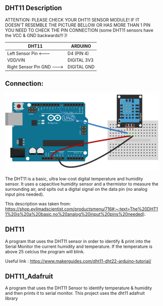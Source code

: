 DHT11 Description
--------------

ATTENTION: PLEASE CHECK YOUR DHT11 SENSOR MODULE! IF IT DOESN'T RESEMBLE THE PICTURE BELLOW OR HAS MORE THAN 1 PIN YOU NEED TO CHECK THE PIN CONNECTION (some DHT11 sensors have the VCC & GND backwards!!! )! 


| DHT11 | ARDUINO |
| --------------- | --------------- |
| Left Sensor Pin <--- | D4 (PIN 4) |
| VDD/VIN | DIGITAL 3V3 |
| Right Sensor Pin GND ---> | DIGITAL GND|


Connection:
--------------

![](https://raw.githubusercontent.com/AlexandrosPanag/My_Arduino_Projects/main/DHT11/Connection.png)


The DHT11 is a basic, ultra low-cost digital temperature and humidity sensor. It uses a capacitive humidity sensor and a thermistor to measure the surrounding air, and spits out a digital signal on the data pin (no analog input pins needed).

This description was taken from: https://shop.evilmadscientist.com/productsmenu/716#:~:text=The%20DHT11%20is%20a%20basic,no%20analog%20input%20pins%20needed).




DHT11
--------------


A program that uses the DHT11 sensor in order to identify & print into the Serial Monitor the current humidity and temperature.
If the temperature is above 25 celcius the program will blink.

Useful link : https://www.makerguides.com/dht11-dht22-arduino-tutorial/


DHT11_Adafruit
---------------

A program that uses the DHT11 Sensor to identify temperature & humidity and then prints it to serial monitor. This project uses the dht11 adafruit library
